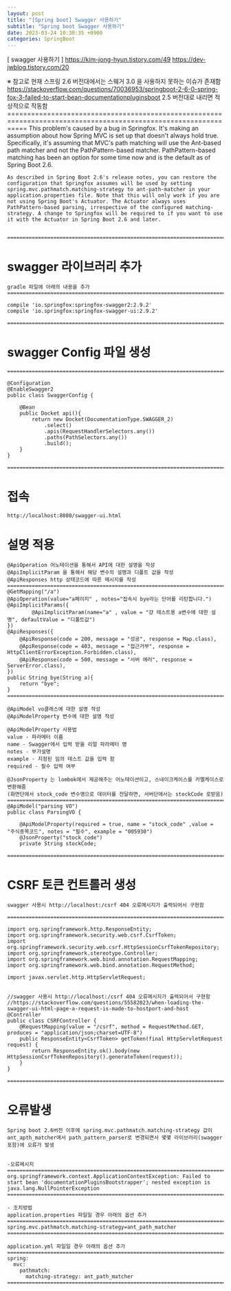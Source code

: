 ```yaml
---
layout: post
title: "[Spring boot] Swagger 사용하기"
subtitle: "Spring boot Swagger 사용하기"
date: 2023-03-24 10:30:35 +0900
categories: SpringBoot
---
```

[ swagger 사용하기 ]
https://kim-jong-hyun.tistory.com/49
https://dev-jwblog.tistory.com/20

※ 참고로 현재 스프링 2.6 버전대에서는 스웨거 3.0 을 사용하지 못하는 이슈가 존재함
	https://stackoverflow.com/questions/70036953/springboot-2-6-0-spring-fox-3-failed-to-start-bean-documentationpluginsboot
	2.5 버전대로 내리면 적상적으로 작동함
	=================================================================================================================
	This problem's caused by a bug in Springfox. It's making an assumption about how Spring MVC is set up that doesn't always hold true. Specifically, it's assuming that MVC's path matching will use the Ant-based path matcher and not the PathPattern-based matcher. PathPattern-based matching has been an option for some time now and is the default as of Spring Boot 2.6.

	As described in Spring Boot 2.6's release notes, you can restore the configuration that Springfox assumes will be used by setting spring.mvc.pathmatch.matching-strategy to ant-path-matcher in your application.properties file. Note that this will only work if you are not using Spring Boot's Actuator. The Actuator always uses PathPattern-based parsing, irrespective of the configured matching-strategy. A change to Springfox will be required to if you want to use it with the Actuator in Spring Boot 2.6 and later.	
	
	
	=================================================================================================================


# swagger 라이브러리 추가
	
	gradle 파일에 아래의 내용을 추가
	=================================================================================================================
    
	compile 'io.springfox:springfox-swagger2:2.9.2'
    compile 'io.springfox:springfox-swagger-ui:2.9.2'

	=================================================================================================================

# swagger Config 파일 생성
	=================================================================================================================

	@Configuration
	@EnableSwagger2
	public class SwaggerConfig {

		@Bean
		public Docket api(){
			return new Docket(DocumentationType.SWAGGER_2)
				.select()
				.apis(RequestHandlerSelectors.any())
				.paths(PathSelectors.any())
				.build();
		}
	}

	=================================================================================================================


# 접속
	http://localhost:8080/swagger-ui.html


# 설명 적용

	@ApiOperation 어노테이션을 통해서 API에 대한 설명을 작성
	@ApiImplicitParam 을 통해서 해당 변수의 설명과 디폴트 값을 작성
	@ApiResponses http 상태코드에 따른 메시지를 작성
	=================================================================================================================
    @GetMapping("/a")
    @ApiOperation(value="a페이지" , notes="접속시 bye라는 단어를 리턴합니다.")
    @ApiImplicitParams({
            @ApiImplicitParam(name="a" , value = "걍 테스트용 a변수에 대한 설명", defaultValue = "디폴트값")
    })
	@ApiResponses({
		@ApiResponse(code = 200, message = "성공", response = Map.class),
		@ApiResponse(code = 403, message = "접근거부", response = HttpClientErrorException.Forbidden.class),
		@ApiResponse(code = 500, message = "서버 에러", response = ServerError.class),
    })
    public String bye(String a){
        return "bye";
    }
	=================================================================================================================

	@ApiModel vo클래스에 대한 설명 작성
	@ApiModelProperty 변수에 대한 설명 작성

	@ApiModelProperty 사용법
	value - 파라메터 이름
	name - Swagger에서 입력 받을 리얼 파라메터 명
	notes - 부가설명
	example - 지정된 임의 테스트 값을 입력 함
	required - 필수 입력 여부

	@JsonProperty 는 lombok에서 제공해주는 어노테이션이고, 스네이크케이스를 카멜케이스로 변환해줌
	(화면단에서 stock_code 변수명으로 데이터를 전달하면, 서버단에서는 stockCode 로받음)
	=================================================================================================================
	@ApiModel("parsing VO")
	public class ParsingVO {

		@ApiModelProperty(required = true, name = "stock_code" ,value = "주식종목코드", notes = "필수", example = "005930")
		@JsonProperty("stock_code")
		private String stockCode;

	=================================================================================================================


# CSRF 토큰 컨트롤러 생성

	swagger 사용시 http://localhost:/csrf 404 오류메시지가 출력되어서 구현함

	=================================================================================================================

	import org.springframework.http.ResponseEntity;
	import org.springframework.security.web.csrf.CsrfToken;
	import org.springframework.security.web.csrf.HttpSessionCsrfTokenRepository;
	import org.springframework.stereotype.Controller;
	import org.springframework.web.bind.annotation.RequestMapping;
	import org.springframework.web.bind.annotation.RequestMethod;

	import javax.servlet.http.HttpServletRequest;


	//swagger 사용시 http://localhost:/csrf 404 오류메시지가 출력되어서 구현함
	//https://stackoverflow.com/questions/55582023/when-loading-the-swagger-ui-html-page-a-request-is-made-to-hostport-and-host
	@Controller
	public class CSRFController {
		@RequestMapping(value = "/csrf", method = RequestMethod.GET, produces = "application/json;charset=UTF-8")
		public ResponseEntity<CsrfToken> getToken(final HttpServletRequest request) {
			return ResponseEntity.ok().body(new HttpSessionCsrfTokenRepository().generateToken(request));
		}
	}

	=================================================================================================================


# 오류발생

	Spring boot 2.6버전 이후에 spring.mvc.pathmatch.matching-strategy 값이 ant_apth_matcher에서 path_pattern_parser로 변경되면서 몇몇 라이브러리(swagger포함)에 오류가 발생
	

	-오류메시지
	=================================================================================================================
	org.springframework.context.ApplicationContextException: Failed to start bean 'documentationPluginsBootstrapper'; nested exception is java.lang.NullPointerException
	=================================================================================================================
	
	- 조치방법
	application.properties 파일일 경우 아래의 옵션 추가
	=================================================================================================================
	spring.mvc.pathmatch.matching-strategy=ant_path_matcher
	=================================================================================================================

	application.yml 파일일 경우 아래의 옵션 추가
	=================================================================================================================
	spring:
	  mvc:
		pathmatch:
		  matching-strategy: ant_path_matcher
	=================================================================================================================
